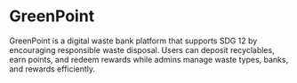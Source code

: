 # GreenPoint
GreenPoint is a digital waste bank platform that supports SDG 12 by encouraging responsible waste disposal. Users can deposit recyclables, earn points, and redeem rewards while admins manage waste types, banks, and rewards efficiently.
